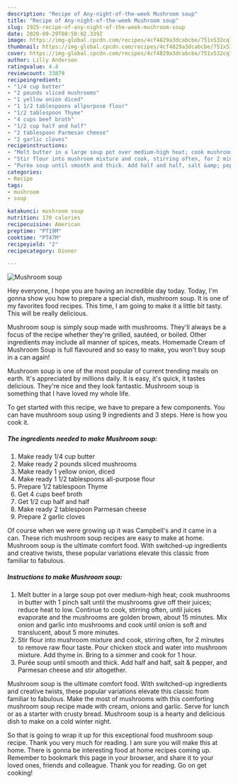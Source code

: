 ```yaml
---
description: "Recipe of Any-night-of-the-week Mushroom soup"
title: "Recipe of Any-night-of-the-week Mushroom soup"
slug: 1925-recipe-of-any-night-of-the-week-mushroom-soup
date: 2020-09-29T00:50:02.339Z
image: https://img-global.cpcdn.com/recipes/4cf4829a3dcabcbe/751x532cq70/mushroom-soup-recipe-main-photo.jpg
thumbnail: https://img-global.cpcdn.com/recipes/4cf4829a3dcabcbe/751x532cq70/mushroom-soup-recipe-main-photo.jpg
cover: https://img-global.cpcdn.com/recipes/4cf4829a3dcabcbe/751x532cq70/mushroom-soup-recipe-main-photo.jpg
author: Lilly Anderson
ratingvalue: 4.4
reviewcount: 33879
recipeingredient:
- "1/4 cup butter"
- "2 pounds sliced mushrooms"
- "1 yellow onion diced"
- "1 1/2 tablespoons allpurpose flour"
- "1/2 tablespoon Thyme"
- "4 cups beef broth"
- "1/2 cup half and half"
- "2 tablespoon Parmesan cheese"
- "2 garlic cloves"
recipeinstructions:
- "Melt butter in a large soup pot over medium-high heat; cook mushrooms in butter with 1 pinch salt until the mushrooms give off their juices; reduce heat to low. Continue to cook, stirring often, until juices evaporate and the mushrooms are golden brown, about 15 minutes. Mix onion and garlic into mushrooms and cook until onion is soft and translucent, about 5 more minutes."
- "Stir flour into mushroom mixture and cook, stirring often, for 2 minutes to remove raw flour taste. Pour chicken stock and water into mushroom mixture. Add thyme in. Bring to a simmer and cook for 1 hour."
- "Purée soup until smooth and thick. Add half and half, salt &amp; pepper, and Parmesan cheese and stir altogether."
categories:
- Recipe
tags:
- mushroom
- soup

katakunci: mushroom soup 
nutrition: 170 calories
recipecuisine: American
preptime: "PT19M"
cooktime: "PT47M"
recipeyield: "2"
recipecategory: Dinner

---
```



![Mushroom soup](https://img-global.cpcdn.com/recipes/4cf4829a3dcabcbe/751x532cq70/mushroom-soup-recipe-main-photo.jpg)

Hey everyone, I hope you are having an incredible day today. Today, I'm gonna show you how to prepare a special dish, mushroom soup. It is one of my favorites food recipes. This time, I am going to make it a little bit tasty. This will be really delicious.

Mushroom soup is simply soup made with mushrooms. They&#39;ll always be a focus of the recipe whether they&#39;re grilled, sautéed, or boiled. Other ingredients may include all manner of spices, meats. Homemade Cream of Mushroom Soup is full flavoured and so easy to make, you won&#39;t buy soup in a can again!

Mushroom soup is one of the most popular of current trending meals on earth. It's appreciated by millions daily. It is easy, it's quick, it tastes delicious. They're nice and they look fantastic. Mushroom soup is something that I have loved my whole life.


To get started with this recipe, we have to prepare a few components. You can have mushroom soup using 9 ingredients and 3 steps. Here is how you cook it.

<!--inarticleads1-->

##### The ingredients needed to make Mushroom soup:

1. Make ready 1/4 cup butter
1. Make ready 2 pounds sliced mushrooms
1. Make ready 1 yellow onion, diced
1. Make ready 1 1/2 tablespoons all-purpose flour
1. Prepare 1/2 tablespoon Thyme
1. Get 4 cups beef broth
1. Get 1/2 cup half and half
1. Make ready 2 tablespoon Parmesan cheese
1. Prepare 2 garlic cloves


Of course when we were growing up it was Campbell&#39;s and it came in a can. These rich mushroom soup recipes are easy to make at home. Mushroom soup is the ultimate comfort food. With switched-up ingredients and creative twists, these popular variations elevate this classic from familiar to fabulous. 

<!--inarticleads2-->

##### Instructions to make Mushroom soup:

1. Melt butter in a large soup pot over medium-high heat; cook mushrooms in butter with 1 pinch salt until the mushrooms give off their juices; reduce heat to low. Continue to cook, stirring often, until juices evaporate and the mushrooms are golden brown, about 15 minutes. Mix onion and garlic into mushrooms and cook until onion is soft and translucent, about 5 more minutes.
1. Stir flour into mushroom mixture and cook, stirring often, for 2 minutes to remove raw flour taste. Pour chicken stock and water into mushroom mixture. Add thyme in. Bring to a simmer and cook for 1 hour.
1. Purée soup until smooth and thick. Add half and half, salt &amp; pepper, and Parmesan cheese and stir altogether.


Mushroom soup is the ultimate comfort food. With switched-up ingredients and creative twists, these popular variations elevate this classic from familiar to fabulous. Make the most of mushrooms with this comforting mushroom soup recipe made with cream, onions and garlic. Serve for lunch or as a starter with crusty bread. Mushroom soup is a hearty and delicious dish to make on a cold winter night. 

So that is going to wrap it up for this exceptional food mushroom soup recipe. Thank you very much for reading. I am sure you will make this at home. There is gonna be interesting food at home recipes coming up. Remember to bookmark this page in your browser, and share it to your loved ones, friends and colleague. Thank you for reading. Go on get cooking!
